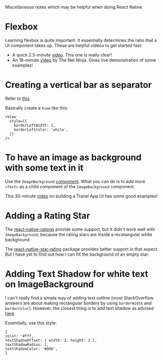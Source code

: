 Miscellaneous notes which may be helpful when doing React Native
# Flexbox
Learning flexbox is quite important. It essentially determines the ratio that a UI component takes up.
These are helpful videos to get started fast:
* A quick 2.5-minute [video](https://youtu.be/7_yRrrDMCwQ). This one is really clear!
* An 18-minute [video](https://youtu.be/R2eqAgR_KlU) by The Net Ninja. Gives live demonstration of some examples!

# Creating a vertical bar as separator
Refer to [this](https://github.com/kirankalyan5/react-native-segmented-control-tab/issues/35).

Basically create a `View` like this:
```
<View
  style={{
    borderLeftWidth: 1,
    borderLeftColor: 'white',
  }}
/>
```

# To have an image as background with some text in it
Use the `ImageBackground` [component](https://reactnative.dev/docs/imagebackground). What you can do is to add more `<Text>` as a child component of the `ImageBackground` component.

This 30-minute [video](https://www.youtube.com/watch?v=FznGNZeU_Xc) on building a Travel App UI has some good examples!

# Adding a Rating Star
The [react-native-ratings](https://github.com/Monte9/react-native-ratings) provide some support, but it didn't work well with `ImageBackground`, because the rating stars are inside a recatangular white background.

The [react-native-star-rating](https://github.com/djchie/react-native-star-rating) package provides better support in that aspect. But I have yet to find out how I can fill the background of an empty star.

# Adding Text Shadow for white text on ImageBackground
I can't really find a simple way of adding text outline (most StackOverflow answers are about making rectangular borders by using `borderWidth` and `borderColor`). However, the closest thing is to add text shadow as advised [here](https://rants.broonix.ca/font-shadows-in-react-native).

Essentially, use this style:
```
{
color: '#fff,
textShadowOffset: { width: 2, height: 2 },
textShadowRadius: 1,
textShadowColor: '#000',
}
```

